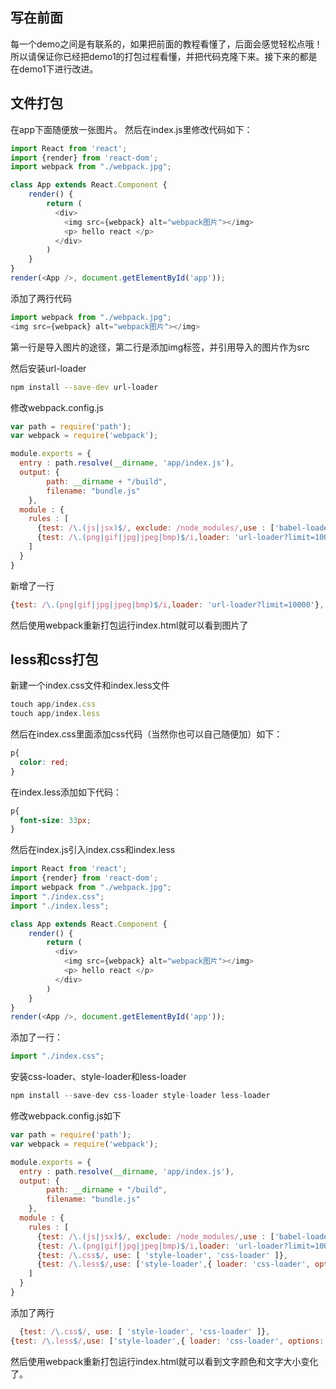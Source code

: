 ## 写在前面
每一个demo之间是有联系的，如果把前面的教程看懂了，后面会感觉轻松点哦！所以请保证你已经把demo1的打包过程看懂，并把代码克隆下来。接下来的都是在demo1下进行改进。
## 文件打包
在app下面随便放一张图片。
然后在index.js里修改代码如下：

```JavaScript
import React from 'react';
import {render} from 'react-dom';
import webpack from "./webpack.jpg";

class App extends React.Component {
    render() {
        return (
          <div>
            <img src={webpack} alt="webpack图片"></img>
            <p> hello react </p>
          </div>
        )
    }
}
render(<App />, document.getElementById('app'));

```
添加了两行代码

```JavaScript
import webpack from "./webpack.jpg";
<img src={webpack} alt="webpack图片"></img>
```
第一行是导入图片的途径，第二行是添加img标签，并引用导入的图片作为src

然后安装url-loader

```Bash
npm install --save-dev url-loader
```
修改webpack.config.js

```JavaScript
var path = require('path');
var webpack = require('webpack');

module.exports = {
  entry : path.resolve(__dirname, 'app/index.js'),
  output: {
        path: __dirname + "/build",
        filename: "bundle.js"
    },
  module : {
    rules : [
      {test: /\.(js|jsx)$/, exclude: /node_modules/,use : ['babel-loader']},
      {test: /\.(png|gif|jpg|jpeg|bmp)$/i,loader: 'url-loader?limit=10000'}, // 限制大小10kb
    ]
  }
}

```
新增了一行

```JavaScript
{test: /\.(png|gif|jpg|jpeg|bmp)$/i,loader: 'url-loader?limit=10000'}, // 限制大小10kb
```
然后使用webpack重新打包运行index.html就可以看到图片了
## less和css打包
新建一个index.css文件和index.less文件

```JavaScript
touch app/index.css
touch app/index.less
```
然后在index.css里面添加css代码（当然你也可以自己随便加）如下：

```css
p{
  color: red;
}

```
在index.less添加如下代码：

```css
p{
  font-size: 33px;
}

```

然后在index.js引入index.css和index.less

```JavaScript
import React from 'react';
import {render} from 'react-dom';
import webpack from "./webpack.jpg";
import "./index.css";
import "./index.less";

class App extends React.Component {
    render() {
        return (
          <div>
            <img src={webpack} alt="webpack图片"></img>
            <p> hello react </p>
          </div>
        )
    }
}
render(<App />, document.getElementById('app'));

```
添加了一行：

```JavaScript
import "./index.css";
```
安装css-loader、style-loader和less-loader

```JavaScript
npm install --save-dev css-loader style-loader less-loader
```
修改webpack.config.js如下

```JavaScript
var path = require('path');
var webpack = require('webpack');

module.exports = {
  entry : path.resolve(__dirname, 'app/index.js'),
  output: {
        path: __dirname + "/build",
        filename: "bundle.js"
    },
  module : {
    rules : [
      {test: /\.(js|jsx)$/, exclude: /node_modules/,use : ['babel-loader']},
      {test: /\.(png|gif|jpg|jpeg|bmp)$/i,loader: 'url-loader?limit=10000'}, // 限制大小10kb
      {test: /\.css$/, use: [ 'style-loader', 'css-loader' ]},
      {test: /\.less$/,use: ['style-loader',{ loader: 'css-loader', options: { importLoaders: 1 } },'less-loader']}
    ]
  }
}


```
添加了两行

```JavaScript
  {test: /\.css$/, use: [ 'style-loader', 'css-loader' ]},
{test: /\.less$/,use: ['style-loader',{ loader: 'css-loader', options: { importLoaders: 1 } },'less-loader']}
```
然后使用webpack重新打包运行index.html就可以看到文字颜色和文字大小变化了。
